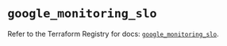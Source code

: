# `google_monitoring_slo`

Refer to the Terraform Registry for docs: [`google_monitoring_slo`](https://registry.terraform.io/providers/drfaust92/google/4.16.4/docs/resources/monitoring_slo).
